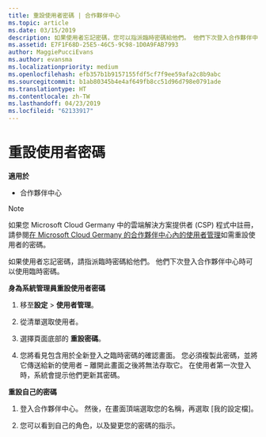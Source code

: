 ```yaml
---
title: 重設使用者密碼 | 合作夥伴中心
ms.topic: article
ms.date: 03/15/2019
description: 如果使用者忘記密碼，您可以指派臨時密碼給他們。 他們下次登入合作夥伴中心時可以使用臨時密碼。
ms.assetid: E7F1F68D-25E5-46C5-9C98-1D0A9FAB7993
author: MaggiePucciEvans
ms.author: evansma
ms.localizationpriority: medium
ms.openlocfilehash: efb357b1b9157155fdf5cf7f9ee59afa2c8b9abc
ms.sourcegitcommit: b1ab80345b4e4af649fb8cc51d96d798e0791ade
ms.translationtype: HT
ms.contentlocale: zh-TW
ms.lasthandoff: 04/23/2019
ms.locfileid: "62133917"
---
```

# <a name="reset-a-user-password"></a>重設使用者密碼

**適用於**

-  合作夥伴中心
   
> [!NOTE]  
>  如果您 Microsoft Cloud Germany 中的雲端解決方案提供者 (CSP) 程式中註冊，請參閱[在 Microsoft Cloud Germany 的合作夥伴中心內的使用者管理](user-management-in-partner-center-for-microsoft-cloud-germany.md)如需重設使用者的密碼。

如果使用者忘記密碼，請指派臨時密碼給他們。 他們下次登入合作夥伴中心時可以使用臨時密碼。

**身為系統管理員重設使用者密碼**

1.  移至**設定** &gt; **使用者管理**。
2.  從清單選取使用者。

3.  選擇頁面底部的 **重設密碼**。

4.  您將看見包含用於全新登入之臨時密碼的確認畫面。 您必須複製此密碼，並將它傳送給新的使用者 – 離開此畫面之後將無法存取它。 在使用者第一次登入時，系統會提示他們更新其密碼。

**重設自己的密碼**

1.  登入合作夥伴中心。 然後，在畫面頂端選取您的名稱，再選取 \[我的設定檔\]。

2.  您可以看到自己的角色，以及變更您的密碼的指示。

 

 



